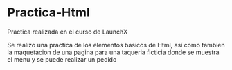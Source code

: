 # Practica-Html
Practica realizada en el curso de LaunchX

Se realizo una practica de los elementos basicos de Html, así como tambien la maquetacion de una pagina para una taqueria ficticia donde se muestra el menu y se puede realizar un pedido
